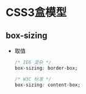 # CSS3盒模型

## box-sizing

+ 取值

    ```css
    /* IE6 混杂 */
    box-sizing: border-box;

    /* W3C 标准 */
    box-sizing: content-box;
    ```
